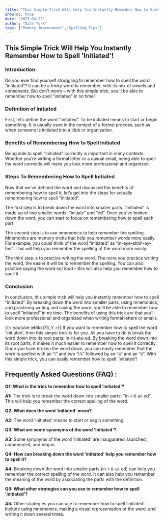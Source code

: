 ```yaml
---
title: "This Simple Trick Will Help You Instantly Remember How to Spell 'Initiated'!"
ShowToc: true 
date: "2023-04-22"
author: "Dale York" 
tags: ["Memory Improvement","Spelling Tips"]
---
```

<h2>This Simple Trick Will Help You Instantly Remember How to Spell 'Initiated'!</h2>

<h3>Introduction</h3>

Do you ever find yourself struggling to remember how to spell the word “initiated”? It can be a tricky word to remember, with its mix of vowels and consonants. But don’t worry – with this simple trick, you’ll be able to remember how to spell “initiated” in no time!

<h3>Definition of Initiated</h3>

First, let’s define the word “initiated”. To be initiated means to start or begin something. It is usually used in the context of a formal process, such as when someone is initiated into a club or organization. 

<h3>Benefits of Remembering How to Spell Initiated</h3>

Being able to spell “initiated” correctly is important in many contexts. Whether you’re writing a formal letter or a casual email, being able to spell the word correctly will make you look more professional and organized.

<h3>Steps To Remembering How to Spell Initiated</h3>

Now that we’ve defined the word and discussed the benefits of remembering how to spell it, let’s get into the steps for actually remembering how to spell “initiated”. 

The first step is to break down the word into smaller parts. “Initiated” is made up of two smaller words: “initiate” and “ed”. Once you’ve broken down the word, you can start to focus on remembering how to spell each part. 

The second step is to use mnemonics to help remember the spelling. Mnemonics are memory tricks that help you remember words more easily. For example, you could think of the word “initiated” as “in-eye-shhh-ay-ted”. This will help you remember the spelling of the word more easily. 

The third step is to practice writing the word. The more you practice writing the word, the easier it will be to remember the spelling. You can also practice saying the word out loud – this will also help you remember how to spell it. 

<h3>Conclusion</h3>

In conclusion, this simple trick will help you instantly remember how to spell “initiated”. By breaking down the word into smaller parts, using mnemonics, and practicing writing and saying the word, you’ll be able to remember how to spell “initiated” in no time. The benefits of using this trick are that you’ll look more professional and organized when writing formal letters or emails.

{{< youtube jeI6kst75_Y >}} 
If you want to remember how to spell the word 'initiated', then this simple trick is for you. All you have to do is break the word down into its root parts: in-iti-ate-ed. By breaking the word down into its root parts, it makes it much easier to remember how to spell it correctly. Once you have broken the word down, you can easily remember that the word is spelled with an “i” and two “t’s” followed by an “a” and an “e”. With this simple trick, you can easily remember how to spell 'initiated'!

## Frequently Asked Questions (FAQ) :
**Q1: What is the trick to remember how to spell 'initiated'?**

**A1:** The trick is to break the word down into smaller parts: "in-i-ti-at-ed". This will help you remember the correct spelling of the word. 

**Q2: What does the word 'initiated' mean?**

**A2:** The word 'initiated' means to start or begin something. 

**Q3: What are some synonyms of the word 'initiated'?**

**A3:** Some synonyms of the word 'initiated' are inaugurated, launched, commenced, and begun. 

**Q4: How can breaking down the word 'initiated' help you remember how to spell it?**

**A4:** Breaking down the word into smaller parts (in-i-ti-at-ed) can help you remember the correct spelling of the word. It can also help you remember the meaning of the word by associating the parts with the definition. 

**Q5: What other strategies can you use to remember how to spell 'initiated'?**

**A5:** Other strategies you can use to remember how to spell 'initiated' include using mnemonics, making a visual representation of the word, and writing it down several times.





